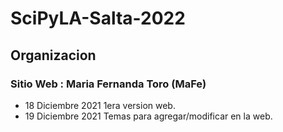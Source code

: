 # SciPyLA-Salta-2022
## Organizacion
### Sitio Web : Maria Fernanda Toro (MaFe)
* 18 Diciembre 2021 1era version web.
* 19 Diciembre 2021 Temas para agregar/modificar en la web.
